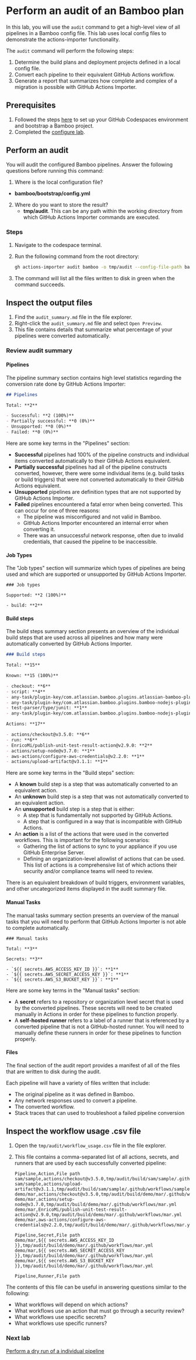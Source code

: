 # Perform an audit of an Bamboo plan

In this lab, you will use the `audit` command to get a high-level view of all pipelines in a Bamboo config file. This lab uses local config files to demonstrate the actions-importer functionality.

The `audit` command will perform the following steps:

1. Determine the build plans and deployment projects defined in a local config file.
2. Convert each pipeline to their equivalent GitHub Actions workflow.
3. Generate a report that summarizes how complete and complex of a migration is possible with GitHub Actions Importer.

## Prerequisites

1. Followed the steps [here](./readme.md#configure-your-codespace) to set up your GitHub Codespaces environment and bootstrap a Bamboo project.
2. Completed the [configure lab](./1-configure.md#configuring-credentials).

## Perform an audit

You will audit the configured Bamboo pipelines. Answer the following questions before running this command:

1. Where is the local configuration file?
  - __bamboo/bootstrap/config.yml__

2. Where do you want to store the result?
    - __tmp/audit__.  This can be any path within the working directory from which GitHub Actions Importer commands are executed.

### Steps

1. Navigate to the codespace terminal.
2. Run the following command from the root directory:

    ```bash
    gh actions-importer audit bamboo -o tmp/audit --config-file-path bamboo/bootstrap/config.yml
    ```

3. The command will list all the files written to disk in green when the command succeeds.

## Inspect the output files

1. Find the `audit_summary.md` file in the file explorer.
2. Right-click the `audit_summary.md` file and select `Open Preview`.
3. This file contains details that summarize what percentage of your pipelines were converted automatically.

### Review audit summary

#### Pipelines

The pipeline summary section contains high level statistics regarding the conversion rate done by GitHub Actions Importer:

```md
## Pipelines

Total: **2**

- Successful: **2 (100%)**
- Partially successful: **0 (0%)**
- Unsupported: **0 (0%)**
- Failed: **0 (0%)**
```

Here are some key terms in the "Pipelines" section:

- __Successful__ pipelines had 100% of the pipeline constructs and individual items converted automatically to their GitHub Actions equivalent.
- __Partially successful__ pipelines had all of the pipeline constructs converted, however, there were some individual items (e.g. build tasks or build triggers) that were not converted automatically to their GitHub Actions equivalent.
- __Unsupported__ pipelines are definition types that are not supported by GitHub Actions Importer.
- __Failed__ pipelines encountered a fatal error when being converted. This can occur for one of three reasons:
  - The pipeline was misconfigured and not valid in Bamboo.
  - GitHub Actions Importer encountered an internal error when converting it.
  - There was an unsuccessful network response, often due to invalid credentials, that caused the pipeline to be inaccessible.

#### Job Types
The "Job types" section will summarize which types of pipelines are being used and which are supported or unsupported by GitHub Actions Importer.

```
### Job types

Supported: **2 (100%)**

- build: **2**
```

#### Build steps

The build steps summary section presents an overview of the individual build steps that are used across all pipelines and how many were automatically converted by GitHub Actions Importer.

```md
### Build steps

Total: **15**

Known: **15 (100%)**

- checkout: **6**
- script: **4**
- any-task/plugin-key/com.atlassian.bamboo.plugins.atlassian-bamboo-plugin-aws-codedeploy:task.aws.codeDeploy: **2**
- any-task/plugin-key/com.atlassian.bamboo.plugins.bamboo-nodejs-plugin:task.reporter.mocha: **1**
- test-parser/type/junit: **1**
- any-task/plugin-key/com.atlassian.bamboo.plugins.bamboo-nodejs-plugin:task.builder.npm: **1**

Actions: **17**

- actions/checkout@v3.5.0: **6**
- run: **6**
- EnricoMi/publish-unit-test-result-action@v2.9.0: **2**
- actions/setup-node@v3.7.0: **1**
- aws-actions/configure-aws-credentials@v2.2.0: **1**
- actions/upload-artifact@v3.1.1: **1**
```

Here are some key terms in the "Build steps" section:

- A __known__ build step is a step that was automatically converted to an equivalent action.
- An __unknown__ build step is a step that was not automatically converted to an equivalent action.
- An __unsupported__ build step is a step that is either:
  - A step that is fundamentally not supported by GitHub Actions.
  - A step that is configured in a way that is incompatible with GitHub Actions.
- An __action__ is a list of the actions that were used in the converted workflows. This is important for the following scenarios:
  - Gathering the list of actions to sync to your appliance if you use GitHub Enterprise Server.
  - Defining an organization-level allowlist of actions that can be used. This list of actions is a comprehensive list of which actions their security and/or compliance teams will need to review.

There is an equivalent breakdown of build triggers, environment variables, and other uncategorized items displayed in the audit summary file.

#### Manual Tasks

The manual tasks summary section presents an overview of the manual tasks that you will need to perform that GitHub Actions Importer is not able to complete automatically.

```
### Manual tasks

Total: **3**

Secrets: **3**

- `${{ secrets.AWS_ACCESS_KEY_ID }}`: **1**
- `${{ secrets.AWS_SECRET_ACCESS_KEY }}`: **1**
- `${{ secrets.AWS_S3_BUCKET_KEY }}`: **1**
```

Here are some key terms in the "Manual tasks" section:

- A __secret__ refers to a repository or organization level secret that is used by the converted pipelines. These secrets will need to be created manually in Actions in order for these pipelines to function properly.
- A __self-hosted runner__ refers to a label of a runner that is referenced by a converted pipeline that is not a GitHub-hosted runner. You will need to manually define these runners in order for these pipelines to function properly.

#### Files

The final section of the audit report provides a manifest of all of the files that are written to disk during the audit.

Each pipeline will have a variety of files written that include:

- The original pipeline as it was defined in Bamboo.
- Any network responses used to convert a pipeline.
- The converted workflow.
- Stack traces that can used to troubleshoot a failed pipeline conversion

## Inspect the workflow usage .csv file

1. Open the `tmp/audit/workflow_usage.csv` file in the file explorer.
2. This file contains a comma-separated list of all actions, secrets, and runners that are used by each successfully converted pipeline:

    ```csv
    Pipeline,Action,File path
    sam/sample,actions/checkout@v3.5.0,tmp/audit/build/sam/sample/.github/workflows/sample.yml
    sam/sample,actions/upload-artifact@v3.1.1,tmp/audit/build/sam/sample/.github/workflows/sample.yml
    demo/mar,actions/checkout@v3.5.0,tmp/audit/build/demo/mar/.github/workflows/mar.yml
    demo/mar,actions/setup-node@v3.7.0,tmp/audit/build/demo/mar/.github/workflows/mar.yml
    demo/mar,EnricoMi/publish-unit-test-result-action@v2.9.0,tmp/audit/build/demo/mar/.github/workflows/mar.yml
    demo/mar,aws-actions/configure-aws-credentials@v2.2.0,tmp/audit/build/demo/mar/.github/workflows/mar.yml

    Pipeline,Secret,File path
    demo/mar,${{ secrets.AWS_ACCESS_KEY_ID }},tmp/audit/build/demo/mar/.github/workflows/mar.yml
    demo/mar,${{ secrets.AWS_SECRET_ACCESS_KEY }},tmp/audit/build/demo/mar/.github/workflows/mar.yml
    demo/mar,${{ secrets.AWS_S3_BUCKET_KEY }},tmp/audit/build/demo/mar/.github/workflows/mar.yml

    Pipeline,Runner,File path
    ```

The contents of this file can be useful in answering questions similar to the following:

- What workflows will depend on which actions?
- What workflows use an action that must go through a security review?
- What workflows use specific secrets?
- What workflows use specific runners?

### Next lab

[Perform a dry run of a individual pipeline](3-dry-run.md)
